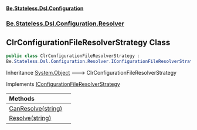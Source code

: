 #### [Be.Stateless.Dsl.Configuration](README.md 'README')
### [Be.Stateless.Dsl.Configuration.Resolver](Be.Stateless.Dsl.Configuration.Resolver.md 'Be.Stateless.Dsl.Configuration.Resolver')

## ClrConfigurationFileResolverStrategy Class

```csharp
public class ClrConfigurationFileResolverStrategy :
Be.Stateless.Dsl.Configuration.Resolver.IConfigurationFileResolverStrategy
```

Inheritance [System.Object](https://docs.microsoft.com/en-us/dotnet/api/System.Object 'System.Object') &#129106; ClrConfigurationFileResolverStrategy

Implements [IConfigurationFileResolverStrategy](IConfigurationFileResolverStrategy.md 'Be.Stateless.Dsl.Configuration.Resolver.IConfigurationFileResolverStrategy')

| Methods | |
| :--- | :--- |
| [CanResolve(string)](ClrConfigurationFileResolverStrategy.CanResolve(string).md 'Be.Stateless.Dsl.Configuration.Resolver.ClrConfigurationFileResolverStrategy.CanResolve(string)') | |
| [Resolve(string)](ClrConfigurationFileResolverStrategy.Resolve(string).md 'Be.Stateless.Dsl.Configuration.Resolver.ClrConfigurationFileResolverStrategy.Resolve(string)') | |

